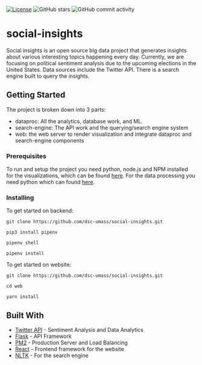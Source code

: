 [![License](https://img.shields.io/badge/License-GPL%203.0-brightgreen.svg)](./LICENSE)
![GitHub stars](https://img.shields.io/github/stars/dsc-umass/social-insights.svg)
![GitHub commit activity](https://img.shields.io/github/commit-activity/m/dsc-umass/social-insights.svg?color=red)

# social-insights
Social insights is an open source big data project that generates insights about various interesting topics happening every day. Currently, we are focusing on political sentiment analysis due to the upcoming elections in the United States. Data sources include the Twitter API. There is a search engine built to query the insights.

## Getting Started

The project is broken down into 3 parts: 
* dataproc: All the analytics, database work, and ML. 
* search-engine: The API work and the querying/search engine system
* web: the web server to render visualization and integrate dataproc and search-engine components

<!-- ![Overall Architecture](assets/planning-architecture.png) -->

### Prerequisites

To run and setup the project you need python, node.js and NPM installed for the visualizations, which can be found [here](https://nodejs.org/en/). For the data processing you need python which can found [here](https://www.python.org/downloads/release/python-374/).

### Installing

To get started on backend:
```
git clone https://github.com/dsc-umass/social-insights.git

pip3 install pipenv

pipenv shell

pipenv install
```

To get started on website:
```
git clone https://github.com/dsc-umass/social-insights.git

cd web

yarn install
```
<!-- 
## Deployment

To get started on visualizations:
```
cd dataproc/

sudo pm2 start api.py --name social-insights --interpreter=python3 -->

## Built With

* [Twitter API](https://developer.twitter.com/) - Sentiment Analysis and Data Analytics
* [Flask](http://flask.palletsprojects.com/en/1.1.x/) - API Framework
* [PM2](https://pm2.keymetrics.io/) - Production Server and Load Balancing
* [React](https://reactjs.org/) - Frontend framework for the website
* [NLTK](https://www.nltk.org/) - For the search engine

